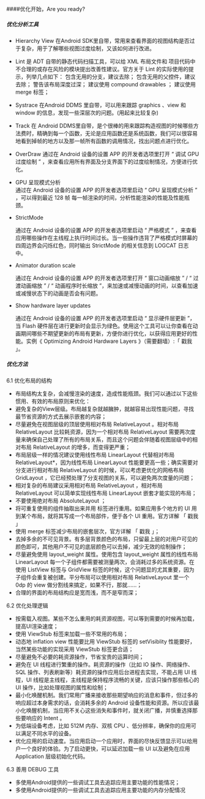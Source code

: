 ####优化开始，Are you ready?

##### 优化分析工具

  - Hierarchy View 在Android SDK里自带，常用来查看界面的视图结构是否过于复杂，用于了解哪些视图过度绘制，又该如何进行改进。
  - Lint 是 ADT 自带的静态代码扫描工具，可以给 XML 布局文件和 项目代码中不合理的或存在风险的模块提出改善性建议。官方关于 Lint 的实际使用的提示，列举几点如下：
      包含无用的分支，建议去除；
      包含无用的父控件，建议去除；
      警告该布局深度过深；
      建议使用 compound drawables ；
      建议使用 merge 标签；
  - Systrace 在Android DDMS 里自带，可以用来跟踪 graphics 、view 和 window 的信息，发现一些深层次的问题。(用起来比较复杂)

  - Track 在 Android DDMS里自带，是个很棒的用来跟踪构造视图的时候哪些方法费时，精确到每一个函数，无论是应用函数还是系统函数，我们可以很容易地看到掉帧的地方以及那一帧所有函数的调用情况，找出问题点进行优化。
  
  - OverDraw 
     通过在 Android 设备的设置 APP 的开发者选项里打开 “ 调试 GPU 过度绘制 ” ，来查看应用所有界面及分支界面下的过度绘制情况，方便进行优化。
     
  - GPU 呈现模式分析   
     通过在 Android 设备的设置 APP 的开发者选项里启动 “ GPU 呈现模式分析 ” ，可以得到最近 128 帧 每一帧渲染的时间，分析性能渲染的性能及性能瓶颈。
     
  - StrictMode
     
     通过在 Android 设备的设置 APP 的开发者选项里启动 “ 严格模式 ” ，来查看应用哪些操作在主线程上执行时间过长。当一些操作违背了严格模式时屏幕的四周边界会闪烁红色，同时输出 StrictMode 的相关信息到 LOGCAT 日志中。
     
  - Animator duration scale
     
     通过在 Android 设备的设置 APP 的开发者选项里打开 “ 窗口动画缩放 ” / “ 过渡动画缩放 ” / “ 动画程序时长缩放 ”，来加速或减慢动画的时间，以查看加速或减慢状态下的动画是否会有问题。
     
  - Show hardware layer updates
     
     通过在 Android 设备的设置 APP 的开发者选项里启动 “ 显示硬件层更新 ”，当 Flash 硬件层在进行更新时会显示为绿色。使用这个工具可以让你查看在动画期间哪些不期望更新的布局有更新，方便你进行优化，以获得应用更好的性能。实例《 Optimizing Android Hardware Layers 》（需要翻墙）:「 戳我 」。
     
##### 优化方法

6.1 优化布局的结构

- 布局结构太复杂，会减慢渲染的速度，造成性能瓶颈。我们可以通过以下这些惯用、有效的布局原则来优化：
- 避免复杂的View层级。布局越复杂就越臃肿，就越容易出现性能问题，寻找最节省资源的方式去展示嵌套的内容；
- 尽量避免在视图层级的顶层使用相对布局 RelativeLayout 。相对布局 RelativeLayout 比较耗资源，因为一个相对布局 RelativeLayout 需要两次度量来确保自己处理了所有的布局关系，而且这个问题会伴随着视图层级中的相对布局 RelativeLayout 的增多，而变得更严重；
- 布局层级一样的情况建议使用线性布局 LinearLayout 代替相对布局 RelativeLayout*，因为线性布局 LinearLayout 性能要更高一些；确实需要对分支进行相对布局 RelativeLayout 的时候，可以考虑更优化的网格布局 GridLayout ，它已经预处理了分支视图的关系，可以避免两次度量的问题；
- 相对复杂的布局建议采用相对布局 RelativeLayout ，相对布局 RelativeLayout 可以简单实现线性布局 LinearLayout 嵌套才能实现的布局；
- 不要使用绝对布局 AbsoluteLayout ；
- 将可重复使用的组件抽取出来并用 </include> 标签进行重用。如果应用多个地方的 UI 用到某个布局，就将其写成一个布局部件，便于各个 UI 重用。官方详解 「 戳我 」
- 使用 merge 标签减少布局的嵌套层次，官方详解 「 戳我 」；
- 去掉多余的不可见背景。有多层背景颜色的布局，只留最上层的对用户可见的颜色即可，其他用户不可见的底层颜色可以去掉，减少无效的绘制操作；
- 尽量避免使用 layout_weight 属性。使用包含 layout_weight 属性的线性布局 LinearLayout 每一个子组件都需要被测量两次，会消耗过多的系统资源。在使用 ListView 标签与 GridView 标签的时候，这个问题显的尤其重要，因为子组件会重复被创建。平分布局可以使用相对布局 RelativeLayout 里一个 0dp 的 view 做分割线来搞定，如果不行，那就……；
- 合理的界面的布局结构应是宽而浅，而不是窄而深；

6.2 优化处理逻辑

- 按需载入视图。某些不怎么重用的耗资源视图，可以等到需要的时候再加载，提高UI渲染速度；
- 使用 ViewStub 标签来加载一些不常用的布局；
- 动态地 inflation view 性能要比用 ViewStub 标签的 setVisiblity 性能要好，当然某些功能的实现采用 ViewStub 标签更合适；
- 尽量避免不必要的耗资源操作，节省宝贵的运算时间；
- 避免在 UI 线程进行繁重的操作。耗资源的操作（比如 IO 操作、网络操作、SQL 操作、列表刷新等）耗资源的操作应用后台进程去实现，不能占用 UI 线程，UI 线程是主线程，主线程是保持程序流畅的关键，应该只操作那些核心的 UI 操作，比如处理视图的属性和绘制；
- 最小化唤醒机制。我们常用广播来接收那些期望响应的消息和事件，但过多的响应超过本身需求的话，会消耗多余的 Android 设备性能和资源。所以应该最小化唤醒机制，当应用不关心这些消失和事件时，就关闭广播，并慎重选择那些要响应的 Intent 。
- 为低端设备考虑，比如 512M 内存、双核 CPU 、低分辨率，确保你的应用可以满足不同水平的设备。
- 优化应用的启动速度。当应用启动一个应用时，界面的尽快反馈显示可以给用户一个良好的体验。为了启动更快，可以延迟加载一些 UI 以及避免在应用 Application 层级初始化代码。

6.3 善用 DEBUG 工具

- 多使用Android提供的一些调试工具去追踪应用主要功能的性能情况；
- 多使用Android提供的一些调试工具去追踪应用主要功能的内存分配情况